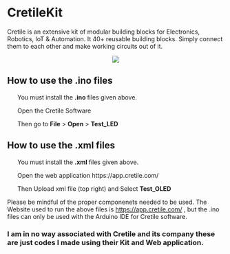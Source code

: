 # CretileKit
Cretile is an extensive kit of modular building blocks for Electronics, Robotics, IoT &amp; Automation. It 40+ reusable building blocks. Simply connect them to each other and make working circuits out of it.

<p></p>
<p align="center"> <img src="https://5.imimg.com/data5/CE/YO/NN/SELLER-17297281/cretile-stem-kit-500x500.jpg" /> </p>

## How to use the .ino files 

<ul> You must install the <b> .ino </b> files given above. </ul>
<ul> Open the Cretile Software </ul>
<ul> Then go to <b>File</b> > <b>Open</b> > <b>Test_LED</b> </ul>

## How to use the .xml files 

<ul> You must install the <b> .xml </b> files given above. </ul>
<ul> Open the web application https://app.cretile.com/  </ul>
<ul> Then Upload xml file (top right) and Select <b>Test_OLED</b> </ul>

Please be mindful of the proper componenets needed to be used.
The Website used to run the above files is https://app.cretile.com/ , but the .ino files can only be used with the Arduino IDE for Cretile software.

### I am in no way associated with Cretile and its company these are just codes I made using their Kit and Web application.
